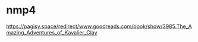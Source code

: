 # nmp4
https://pagisy.space/redirect/www.goodreads.com/book/show/3985.The_Amazing_Adventures_of_Kavalier_Clay
